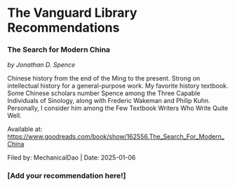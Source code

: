 # The Vanguard Library Recommendations


### The Search for Modern China
*by Jonathan D. Spence*

Chinese history from the end of the Ming to the present. Strong on intellectual history for a general-purpose work. My favorite history textbook. Some Chinese scholars number Spence among the Three Capable Individuals of Sinology, along with Frederic Wakeman and Philip Kuhn. Personally, I consider him among the Few Textbook Writers Who Write Quite Well.


Available at: https://www.goodreads.com/book/show/162556.The_Search_For_Modern_China

Filed by: MechanicalDao | Date: 2025-01-06

### [Add your recommendation here!]